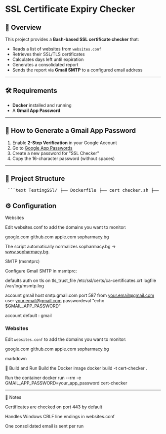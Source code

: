 # SSL Certificate Expiry Checker

## 📌 Overview
This project provides a **Bash-based SSL certificate checker** that:
- Reads a list of websites from `websites.conf`
- Retrieves their SSL/TLS certificates
- Calculates days left until expiration
- Generates a consolidated report
- Sends the report via **Gmail SMTP** to a configured email address

---

## 🛠 Requirements
- **Docker** installed and running
- A **Gmail App Password**

---

## 🔑 How to Generate a Gmail App Password
1. Enable **2-Step Verification** in your Google Account
2. Go to [Google App Passwords](https://myaccount.google.com/apppasswords)
3. Create a new password for "SSL Checker"
4. Copy the 16-character password (without spaces)

---

## 📂 Project Structure
<pre> ```text TestingSSl/ ├── Dockerfile ├── cert_checker.sh ├── websites.conf ├── msmtprc ├── sample_report.txt └── README.md ``` </pre>

## ⚙️ Configuration
Websites

Edit websites.conf to add the domains you want to monitor:

google.com
github.com
apple.com
sopharmacy.bg


The script automatically normalizes sopharmacy.bg → www.sopharmacy.bg.

SMTP (msmtprc)

Configure Gmail SMTP in msmtprc:

defaults
auth           on
tls            on
tls_trust_file /etc/ssl/certs/ca-certificates.crt
logfile        /var/log/msmtp.log

account gmail
host smtp.gmail.com
port 587
from your.email@gmail.com
user your.email@gmail.com
passwordeval "echo $GMAIL_APP_PASSWORD"

account default : gmail
### Websites
Edit `websites.conf` to add the domains you want to monitor:

google.com
github.com
apple.com
sopharmacy.bg

markdown

🚀 Build and Run
Build the Docker image
docker build -t cert-checker .

Run the container
docker run --rm -e GMAIL_APP_PASSWORD=your_app_password cert-checker

---

📝 Notes

Certificates are checked on port 443 by default

Handles Windows CRLF line endings in websites.conf

One consolidated email is sent per run
